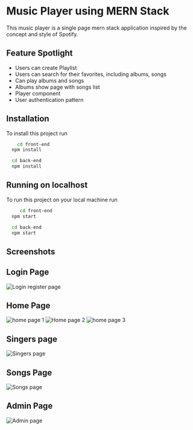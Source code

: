 # Music Player using MERN Stack

This music player is a single page mern stack  application inspired by the concept and style of Spotify.




## Feature Spotlight

- Users can create Playlist
- Users can search for their favorites, including albums, songs
- Can play albums and songs
- Albums show page with songs list
- Player component
- User authentication pattern

## Installation

To install this project run

```bash
    cd front-end
  npm install

  cd back-end
  npm install

```

## Running on localhost

To run this project on your local machine run

```bash
     cd front-end
  npm start

  cd back-end
  npm start

```
## Screenshots

## Login Page
![Login   register page](https://user-images.githubusercontent.com/73175318/131574438-51da2d01-b2e7-45cc-94e2-e10e25a3b4e0.jpeg)

## Home Page
![home page 1](https://user-images.githubusercontent.com/73175318/131574454-4670ef24-dcb4-4ee9-8ec5-7a3aae6dc078.jpeg)
![Home page 2](https://user-images.githubusercontent.com/73175318/131574444-bd4eb9e1-8f02-43b0-a6a9-2c2d37910ce6.jpeg)
![home page 3](https://user-images.githubusercontent.com/73175318/131575513-d9c3c4dd-daeb-4324-b64b-9e6379199f7c.jpeg)

## Singers page
![Singers page](https://user-images.githubusercontent.com/73175318/131574442-cf8b76ab-2bff-4935-aa7c-3870571680ce.jpeg)

## Songs Page
![Songs page](https://user-images.githubusercontent.com/73175318/131574432-d6b8dffa-ddcc-4a89-8a69-9650d2b2fe90.jpeg)

## Admin Page
![Admin page](https://user-images.githubusercontent.com/73175318/131574451-482e9d3d-e27e-48d7-97c5-1df8e084a599.jpeg)

  
